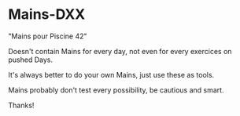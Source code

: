 # Mains-DXX
"Mains pour Piscine 42"

Doesn't contain Mains for every day, not even for every exercices on pushed Days.

It's always better to do your own Mains, just use these as tools.

Mains probably don't test every possibility, be cautious and smart.

Thanks!

